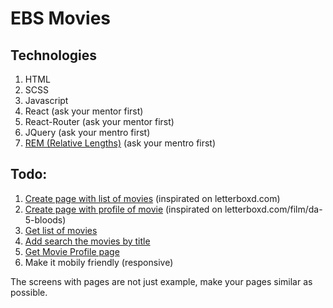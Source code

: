 # EBS Movies

## Technologies
1. HTML
2. SCSS
3. Javascript
4. React (ask your mentor first)
5. React-Router (ask your mentor first)
6. JQuery (ask your mentro first)
7. [REM (Relative Lengths)](https://www.sitepoint.com/understanding-and-using-rem-units-in-css/) (ask your mentro first)

## Todo:
1. [Create page with list of movies](https://prnt.sc/tabl3d) (inspirated on letterboxd.com)
2. [Create page with profile of movie](https://prnt.sc/tabm1o) (inspirated on letterboxd.com/film/da-5-bloods)
3. [Get list of movies](https://developers.themoviedb.org/3/discover/movie-discover)
4. [Add search the movies by title](https://developers.themoviedb.org/3/search/search-movies)
5. [Get Movie Profile page](https://developers.themoviedb.org/3/find/find-by-id)
6. Make it mobily friendly (responsive)

The screens with pages are not just example, make your pages similar as possible.
